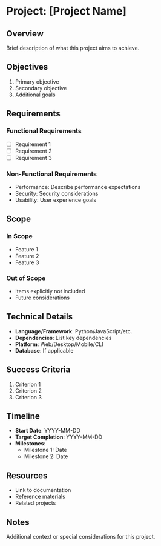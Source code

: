 # Project: [Project Name]

## Overview
Brief description of what this project aims to achieve.

## Objectives
1. Primary objective
2. Secondary objective
3. Additional goals

## Requirements

### Functional Requirements
- [ ] Requirement 1
- [ ] Requirement 2
- [ ] Requirement 3

### Non-Functional Requirements
- Performance: Describe performance expectations
- Security: Security considerations
- Usability: User experience goals

## Scope

### In Scope
- Feature 1
- Feature 2
- Feature 3

### Out of Scope
- Items explicitly not included
- Future considerations

## Technical Details
- **Language/Framework**: Python/JavaScript/etc.
- **Dependencies**: List key dependencies
- **Platform**: Web/Desktop/Mobile/CLI
- **Database**: If applicable

## Success Criteria
1. Criterion 1
2. Criterion 2
3. Criterion 3

## Timeline
- **Start Date**: YYYY-MM-DD
- **Target Completion**: YYYY-MM-DD
- **Milestones**:
  - Milestone 1: Date
  - Milestone 2: Date

## Resources
- Link to documentation
- Reference materials
- Related projects

## Notes
Additional context or special considerations for this project.
